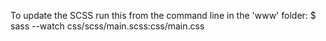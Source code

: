 

To update the SCSS run this from the command line in the 'www' folder:
	$ sass --watch css/scss/main.scss:css/main.css